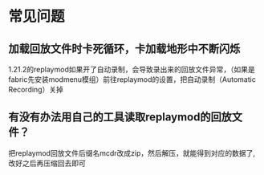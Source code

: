 # 常见问题
## 加载回放文件时卡死循环，卡加载地形中不断闪烁
1.21.2的replaymod如果开了自动录制，会导致录出来的回放文件异常，（如果是fabric先安装modmenu模组）前往replaymod的设置，把自动录制（Automatic Recording）关掉
## 有没有办法用自己的工具读取replaymod的回放文件？
把replaymod回放文件后缀名mcdr改成zip，然后解压，就能得到对应的数据了,改好之后再压缩回去即可
